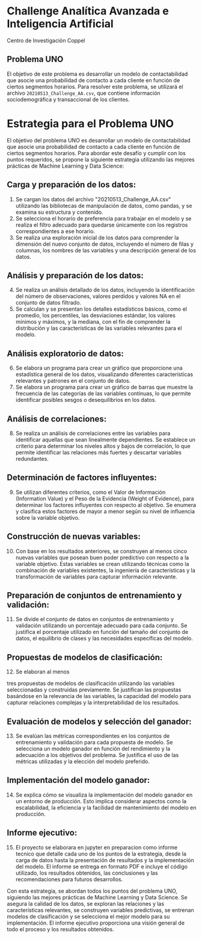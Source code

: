 # Challenge Analítica Avanzada e Inteligencia Artificial
Centro de Investigación Coppel

## Problema UNO

El objetivo de este problema es desarrollar un modelo de contactabilidad que asocie una probabilidad de contacto a cada cliente en función de ciertos segmentos horarios. Para resolver este problema, se utilizará el archivo `20210513_Challenge_AA.csv`, que contiene información sociodemográfica y transaccional de los clientes.

# Estrategia para el Problema UNO

El objetivo del problema UNO es desarrollar un modelo de contactabilidad que asocie una probabilidad de contacto a cada cliente en función de ciertos segmentos horarios. Para abordar este desafío y cumplir con los puntos requeridos, se propone la siguiente estrategia utilizando las mejores prácticas de Machine Learning y Data Science:

## Carga y preparación de los datos:
1. Se cargan los datos del archivo "20210513_Challenge_AA.csv" utilizando las bibliotecas de manipulación de datos, como pandas, y se examina su estructura y contenido.
2. Se selecciona el horario de preferencia para trabajar en el modelo y se realiza el filtro adecuado para quedarse únicamente con los registros correspondientes a ese horario.
3. Se realiza una exploración inicial de los datos para comprender la dimensión del nuevo conjunto de datos, incluyendo el número de filas y columnas, los nombres de las variables y una descripción general de los datos.

## Análisis y preparación de los datos:
4. Se realiza un análisis detallado de los datos, incluyendo la identificación del número de observaciones, valores perdidos y valores NA en el conjunto de datos filtrado.
5. Se calculan y se presentan los detalles estadísticos básicos, como el promedio, los percentiles, las desviaciones estándar, los valores mínimos y máximos, y la mediana, con el fin de comprender la distribución y las características de las variables relevantes para el modelo.

## Análisis exploratorio de datos:
6. Se elabora un programa para crear un gráfico que proporcione una estadística general de los datos, visualizando diferentes características relevantes y patrones en el conjunto de datos.
7. Se elabora un programa para crear un gráfico de barras que muestre la frecuencia de las categorías de las variables continuas, lo que permite identificar posibles sesgos o desequilibrios en los datos.

## Análisis de correlaciones:
8. Se realiza un análisis de correlaciones entre las variables para identificar aquellas que sean linealmente dependientes. Se establece un criterio para determinar los niveles altos y bajos de correlación, lo que permite identificar las relaciones más fuertes y descartar variables redundantes.

## Determinación de factores influyentes:
9. Se utilizan diferentes criterios, como el Valor de Información (Information Value) y el Peso de la Evidencia (Weight of Evidence), para determinar los factores influyentes con respecto al objetivo. Se enumera y clasifica estos factores de mayor a menor según su nivel de influencia sobre la variable objetivo.

## Construcción de nuevas variables:
10. Con base en los resultados anteriores, se construyen al menos cinco nuevas variables que posean buen poder predictivo con respecto a la variable objetivo. Estas variables se crean utilizando técnicas como la combinación de variables existentes, la ingeniería de características y la transformación de variables para capturar información relevante.

## Preparación de conjuntos de entrenamiento y validación:
11. Se divide el conjunto de datos en conjuntos de entrenamiento y validación utilizando un porcentaje adecuado para cada conjunto. Se justifica el porcentaje utilizado en función del tamaño del conjunto de datos, el equilibrio de clases y las necesidades específicas del modelo.

## Propuestas de modelos de clasificación:
12. Se elaboran al menos

 tres propuestas de modelos de clasificación utilizando las variables seleccionadas y construidas previamente. Se justifican las propuestas basándose en la relevancia de las variables, la capacidad del modelo para capturar relaciones complejas y la interpretabilidad de los resultados.

## Evaluación de modelos y selección del ganador:
13. Se evalúan las métricas correspondientes en los conjuntos de entrenamiento y validación para cada propuesta de modelo. Se selecciona un modelo ganador en función del rendimiento y la adecuación a los objetivos del problema. Se justifica el uso de las métricas utilizadas y la elección del modelo preferido.

## Implementación del modelo ganador:
14. Se explica cómo se visualiza la implementación del modelo ganador en un entorno de producción. Esto implica considerar aspectos como la escalabilidad, la eficiencia y la facilidad de mantenimiento del modelo en producción.

## Informe ejecutivo:
15. El proyecto se elaborara en jupyter en preparacion como informe tecnico que detalle cada uno de los puntos de la estrategia, desde la carga de datos hasta la presentación de resultados y la implementación del modelo. El informe se entrega en formato PDF e incluye el código utilizado, los resultados obtenidos, las conclusiones y las recomendaciones para futuros desarrollos.

Con esta estrategia, se abordan todos los puntos del problema UNO, siguiendo las mejores prácticas de Machine Learning y Data Science. Se asegura la calidad de los datos, se exploran las relaciones y las características relevantes, se construyen variables predictivas, se entrenan modelos de clasificación y se selecciona el mejor modelo para su implementación. El informe ejecutivo proporciona una visión general de todo el proceso y los resultados obtenidos.
